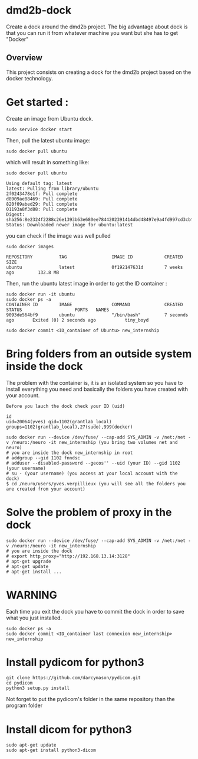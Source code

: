 # dmd2b-dock
Create a dock around the dmd2b project. The big advantage about dock is that you can run it from whatever machine you want but she has to get "Docker"

## Overview
This project consists on creating a dock for the dmd2b project based on the docker technology.

# Get started :

Create an image from Ubuntu dock.
```
sudo service docker start
```

Then, pull the latest ubuntu image:
```
sudo docker pull ubuntu
```

which will result in something like:
```
sudo docker pull ubuntu

Using default tag: latest
latest: Pulling from library/ubuntu
2f0243478e1f: Pull complete
d8909ae88469: Pull complete
820f09abed29: Pull complete
01193a8f3d88: Pull complete
Digest: sha256:8e2324f2288c26e1393b63e680ee7844202391414dbd48497e9a4fd997cd3cbf
Status: Downloaded newer image for ubuntu:latest
```

you can check if the image was well pulled
```
sudo docker images

REPOSITORY          TAG                 IMAGE ID            CREATED             SIZE
ubuntu              latest              0f192147631d        7 weeks ago         132.8 MB
```
Then, run the ubuntu latest image in order to get the ID container :
```
sudo docker run -it ubuntu
sudo docker ps -a
CONTAINER ID        IMAGE               COMMAND             CREATED             STATUS                    PORTS   NAMES    
9093de564bf9        ubuntu              "/bin/bash"         7 seconds ago       Exited (0) 2 seconds ago           tiny_boyd

sudo docker commit <ID_container of Ubuntu> new_internship
```
# Bring folders from an outside system inside the dock

The problem with the container is, it is an isolated system so you have to install everything you need and basically the folders you have created with your account.
```
Before you lauch the dock check your ID (uid)

id
uid=20064(yves) gid=1102(grantlab_local) groups=1102(grantlab_local),27(sudo),999(docker)

sudo docker run --device /dev/fuse/ --cap-add SYS_ADMIN -v /net:/net -v /neuro:/neuro -it new_internship (you bring two volumes net and neuro)
# you are inside the dock new_internship in root
# addgroup --gid 1102 fnndsc
# adduser --disabled-password --gecos'' --uid (your ID) --gid 1102 (your username)
# su - (your username) (you access at your local account with the dock)
$ cd /neuro/users/yves.verpillieux (you will see all the folders you are created from your account)
```

# Solve the problem of proxy in the dock
 ```
 sudo docker run --device /dev/fuse/ --cap-add SYS_ADMIN -v /net:/net -v /neuro:/neuro -it new_internship
 # you are inside the dock
 # export http_proxy="http://192.168.13.14:3128"
 # apt-get upgrade
 # apt-get update
 # apt-get install ...
```

# WARNING

Each time you exit the dock you have to commit the dock in order to save what you just installed.
```
sudo docker ps -a
sudo docker commit <ID_container last connexion new_internship> new_internship
```

# Install pydicom for python3
```
git clone https://github.com/darcymason/pydicom.git
cd pydicom
python3 setup.py install
```
Not forget to put the pydicom's folder in the same repository than the program folder

# Install dicom for python3
```
sudo apt-get update
sudo apt-get install python3-dicom
```
